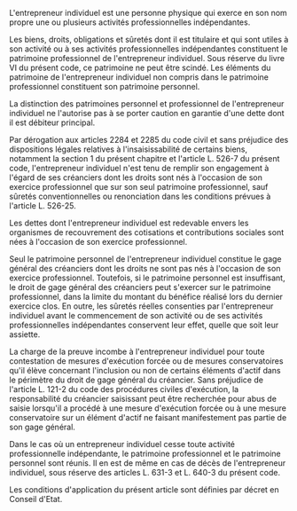 L'entrepreneur individuel est une personne physique qui exerce en son nom propre une ou plusieurs activités professionnelles indépendantes.


  

 Les biens, droits, obligations et sûretés dont il est titulaire et qui sont utiles à son activité ou à ses activités professionnelles indépendantes constituent le patrimoine professionnel de l'entrepreneur individuel. Sous réserve du livre VI du présent code, ce patrimoine ne peut être scindé. Les éléments du patrimoine de l'entrepreneur individuel non compris dans le patrimoine professionnel constituent son patrimoine personnel.


  

 La distinction des patrimoines personnel et professionnel de l'entrepreneur individuel ne l'autorise pas à se porter caution en garantie d'une dette dont il est débiteur principal.


  

 Par dérogation aux articles 2284 et 2285 du code civil et sans préjudice des dispositions légales relatives à l'insaisissabilité de certains biens, notamment la section 1 du présent chapitre et l'article L. 526-7 du présent code, l'entrepreneur individuel n'est tenu de remplir son engagement à l'égard de ses créanciers dont les droits sont nés à l'occasion de son exercice professionnel que sur son seul patrimoine professionnel, sauf sûretés conventionnelles ou renonciation dans les conditions prévues à l'article L. 526-25.


  

 Les dettes dont l'entrepreneur individuel est redevable envers les organismes de recouvrement des cotisations et contributions sociales sont nées à l'occasion de son exercice professionnel.


  

 Seul le patrimoine personnel de l'entrepreneur individuel constitue le gage général des créanciers dont les droits ne sont pas nés à l'occasion de son exercice professionnel. Toutefois, si le patrimoine personnel est insuffisant, le droit de gage général des créanciers peut s'exercer sur le patrimoine professionnel, dans la limite du montant du bénéfice réalisé lors du dernier exercice clos. En outre, les sûretés réelles consenties par l'entrepreneur individuel avant le commencement de son activité ou de ses activités professionnelles indépendantes conservent leur effet, quelle que soit leur assiette.


  

 La charge de la preuve incombe à l'entrepreneur individuel pour toute contestation de mesures d'exécution forcée ou de mesures conservatoires qu'il élève concernant l'inclusion ou non de certains éléments d'actif dans le périmètre du droit de gage général du créancier. Sans préjudice de l'article L. 121-2 du code des procédures civiles d'exécution, la responsabilité du créancier saisissant peut être recherchée pour abus de saisie lorsqu'il a procédé à une mesure d'exécution forcée ou à une mesure conservatoire sur un élément d'actif ne faisant manifestement pas partie de son gage général.


  

 Dans le cas où un entrepreneur individuel cesse toute activité professionnelle indépendante, le patrimoine professionnel et le patrimoine personnel sont réunis. Il en est de même en cas de décès de l'entrepreneur individuel, sous réserve des articles L. 631-3 et L. 640-3 du présent code.


  

 Les conditions d'application du présent article sont définies par décret en Conseil d'Etat.

